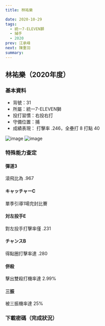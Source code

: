 ```yaml
---
title: 林祐樂

date: 2020-10-29
tags:
  - 統一7-ELEVEN獅
  - 捕手
  - 2020
prev: 江承峰
next: 陳重羽
summary: 
---
```


## 林祐樂（2020年度）

### 基本資料
- 背號：31
- 所屬：統一7-ELEVEN獅
- 投打習慣：右投右打
- 守備位置：捕
- 成績表現： 打擊率 .246，全壘打 8 打點 40 

![image](https://i.imgur.com/GvXeGZj.jpg)
![image](https://i.imgur.com/cxV5HVE.jpg)

### 特殊能力查定
#### 彈道3
滾飛比為 .967
#### キャッチャーC
單季引導1場完封比賽
#### 対左投手E
對左投手打擊率僅 .231
#### チャンスB
得點圈打擊率達 .280
#### 併殺
擊出雙殺打機率達 2.99%
#### 三振
被三振機率達 25%

### 下載密碼（完成狀況）

